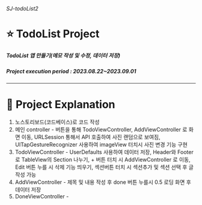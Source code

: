 ###### SJ-todoList2
# ⭐️ TodoList Project
##### TodoList 앱 만들기(메모 작성 및 수정, 데이터 저장)
##### Project execution period : 2023.08.22~2023.09.01
-----------------------
# 📌 Project Explanation

1. 노스토리보드(코드베이스)로 코드 작성
2. 메인 controller - 버튼을 통해 TodoViewController, AddViewController 로 화면 이동, URLSession 통해서 API 호출하여 사진 랜덤으로 보여짐, UITapGestureRecognizer 사용하여 imageView 터치시 사진 변경 기능 구현
3. TodoViewController - UserDefaults 사용하여 데이터 저장, Header와 Footer로 TableView의 Section 나누기, + 버튼 터치 시 AddViewController 로 이동, Edit 버튼 누를 시 삭제 기능 띄우기, 섹션버튼 터치 시 섹션추가 및 섹션 선택 후 글작성 가능
4. AddViewController - 제목 및 내용 작성 후 done 버튼 누를시 0.5 로딩 화면 후 데이터 저장
5. DoneViewController - 
